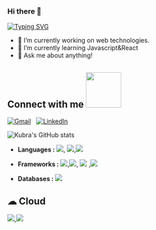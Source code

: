 ### Hi there 👋

[![Typing SVG](https://readme-typing-svg.herokuapp.com?color=%23F70BAB&lines=Hi!+I+am+Kubra.;Welcome+to+my+GitHub+)](https://git.io/typing-svg)

- 🔭 I’m currently working on web technologies.
- 🌱 I’m currently learning Javascript&React
- 💬 Ask me about anything!
<div size='20px'> 
<h2 align='left'> Connect with me <img src='https://raw.githubusercontent.com/ShahriarShafin/ShahriarShafin/main/Assets/handshake.gif' width="80px"> </h2>
<p align='left'>

  
  <a href="mailto:kubraozturk361@gmail.com"><img alt="Gmail" src="https://img.shields.io/badge/Gmail-D14836?style=flat&logo=gmail&logoColor=white" /></a> &nbsp; 
  <a href="https://www.linkedin.com/in/kübra-öztürk-57952b121"><img alt="LinkedIn" src="https://img.shields.io/badge/linkedin%20-%230077B5.svg?&style=flat&logo=linkedin&logoColor=white"/></a> &nbsp;

  ![Kubra's GitHub stats](https://github-readme-stats.vercel.app/api?username=KubraOzturk&show_icons=true&theme=synthwave)
  
  - **Languages :** <img src="https://img.shields.io/badge/javascript%20-%23323330.svg?&style=for-the-badge&logo=javascript&logoColor=%23F7DF1E"/>, <img src="https://img.shields.io/badge/c++%20-%2300599C.svg?&style=for-the-badge&logo=c%2B%2B&ogoColor=white"/>,<img src="https://img.shields.io/badge/Java-ED8B00?style=for-the-badge&logo=java&logoColor=white" /> 

- **Frameworks :** <img src="https://img.shields.io/badge/Bootstrap-563D7C?style=for-the-badge&logo=bootstrap&logoColor=white" />,<img src="https://img.shields.io/badge/react%20-%2320232a.svg?&style=for-the-badge&logo=react&logoColor=%2361DAFB"/>, <img src="https://img.shields.io/badge/firebase-ffca28?style=for-the-badge&logo=firebase&logoColor=black"/> ,<img src="https://img.shields.io/badge/Redux-593D88?style=for-the-badge&logo=redux&logoColor=white" /> 

- **Databases :**  <img src="https://img.shields.io/badge/Microsoft%20SQL%20Server-CC2927?style=for-the-badge&logo=microsoft%20sql%20server&logoColor=white" />
  
## ☁ Cloud
  <img src="https://img.shields.io/badge/Vercel-000000?style=for-the-badge&logo=vercel&logoColor=white" />,<img src="https://img.shields.io/badge/Netlify-00C7B7?style=for-the-badge&logo=netlify&logoColor=white" /> 
